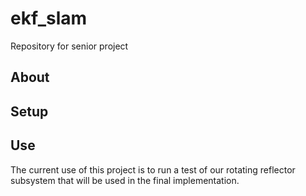 # ekf_slam
Repository for senior project

## About

## Setup

## Use
The current use of this project is to run a test of our rotating reflector subsystem that will be used in the final implementation.
